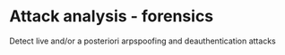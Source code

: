 # Attack analysis - forensics

Detect live and/or a posteriori arpspoofing and deauthentication attacks
